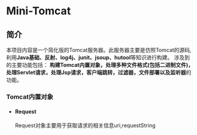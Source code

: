 # Mini-Tomcat
## 简介
本项目内容是一个简化版的Tomcat服务器。此服务器主要是仿照Tomcat的源码,利用**Java基础、反射、log4j、junit、jsoup、hutool**等知识进行构建。
涉及到的主要功能包括：
    **构建Tomcat内置对象，处理多种文件格式(包括二进制文件)，处理Servlet请求，处理Jsp请求，客户端跳转，过滤器，文件部署以及监听器**的功能。

### Tomcat内置对象
   - #### Request
   
      Request对象主要用于获取请求的相关信息uri,requestString
   
